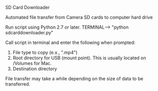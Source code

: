 SD Card Downloader

Automated file transfer from Camera SD cards to computer hard drive

Run script using Python 2.7 or later. TERMINAL--> "python sdcarddownloader.py"

Call script in terminal and enter the following when prompted:
  1. File type to copy (e.x., ".mp4")
  2. Root directory for USB (mount point). This is usually located on /Volumes for Mac.
  3. Destination directory

File transfer may take a while depending on the size of data to be transferred. 
